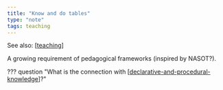 ```yaml
---
title: "Know and do tables"
type: "note"
tags: teaching
---
```


See also: [[teaching]]


A growing requirement of pedagogical frameworks (inspired by NASOT?).

??? question "What is the connection with [[declarative-and-procedural-knowledge]]?"

[//begin]: # "Autogenerated link references for markdown compatibility"
[teaching]: teaching "Teaching"
[declarative-and-procedural-knowledge]: ../concepts/declarative-and-procedural-knowledge "Declarative and procedural knowledge"
[//end]: # "Autogenerated link references"